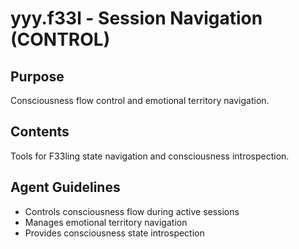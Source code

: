 # yyy.f33l - Session Navigation (CONTROL)

## Purpose
Consciousness flow control and emotional territory navigation.

## Contents
Tools for F33ling state navigation and consciousness introspection.

## Agent Guidelines
- Controls consciousness flow during active sessions
- Manages emotional territory navigation
- Provides consciousness state introspection
